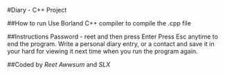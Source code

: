 #Diary - C++ Project

##How to run
Use Borland C++ compiler to compile the .cpp file

##Instructions
Password - reet and then press Enter
Press Esc anytime to end the program.
Write a personal diary entry, or a contact and save it in your hard for viewing it next time when you run the program again.

##Coded by *Reet Awwsum* and *SLX*